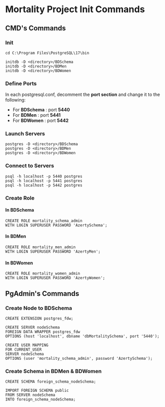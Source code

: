 # Mortality Project Init Commands

## CMD's Commands

### Init

    cd C:\Program Files\PostgreSQL\17\bin
    
    initdb -D <directory>/BDSchema
    initdb -D <directory>/BDMen
    initdb -D <directory>/BDWomen
 
### Define Ports

In each postgresql.conf, decomment the **port section** and change it to the following:
- For **BDSchema** : port **5440**
- For **BDMen** : port **5441**
- For **BDWomen** : port **5442**

### Launch Servers

    postgres -D <directory>/BDSchema
    postgres -D <directory>/BDMen
    postgres -D <directory>/BDWomen

### Connect to Servers

	psql -h localhost -p 5440 postgres
	psql -h localhost -p 5441 postgres
	psql -h localhost -p 5442 postgres

### Create Role

#### In BDSchema

	CREATE ROLE mortality_schema_admin
	WITH LOGIN SUPERUSER PASSWORD 'AzertySchema';

#### In BDMen

	CREATE ROLE mortality_men_admin
	WITH LOGIN SUPERUSER PASSWORD 'AzertyMen';

#### In BDWomen

	CREATE ROLE mortality_women_admin
	WITH LOGIN SUPERUSER PASSWORD 'AzertyWomen';

## PgAdmin's Commands

### Create Node to BDSchema

	CREATE EXTENSION postgres_fdw;
	
	CREATE SERVER nodeSchema
	FOREIGN DATA WRAPPER postgres_fdw
	OPTIONS (host 'localhost', dbname 'dbMortalitySchema', port '5440');
	
	CREATE USER MAPPING
	FOR CURRENT_USER
	SERVER nodeSchema
	OPTIONS (user 'mortality_schema_admin', password 'AzertySchema');

### Create Schema in BDMen & BDWomen

	CREATE SCHEMA foreign_schema_nodeSchema;
	
	IMPORT FOREIGN SCHEMA public
	FROM SERVER nodeSchema
	INTO foreign_schema_nodeSchema;
